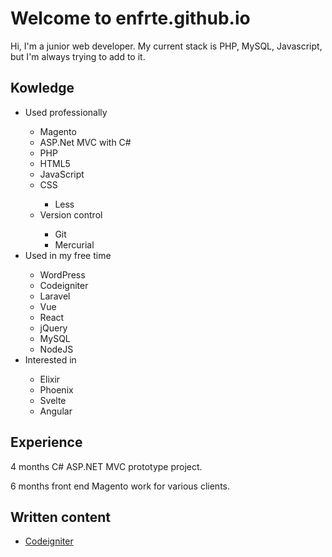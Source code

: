 # Welcome to enfrte.github.io

Hi, I'm a junior web developer. My current stack is PHP, MySQL, Javascript, but I'm always trying to add to it.

## Kowledge 

<ul>
  <li>Used professionally</li>
    <ul>
      <li>Magento</li>
      <li>ASP.Net MVC with C#</li>
      <li>PHP</li>
      <li>HTML5</li>
      <li>JavaScript</li>
      <li>CSS</li>
        <ul>
          <li>Less</li>
        </ul>
      <li>Version control</li>
        <ul>
          <li>Git</li>
          <li>Mercurial</li>
        </ul>
    </ul>
  <li>Used in my free time</li>
  <ul>
    <li>WordPress</li>
    <li>Codeigniter</li>
    <li>Laravel</li>
    <li>Vue</li>
    <li>React</li>
    <li>jQuery</li>
    <li>MySQL</li>
    <li>NodeJS</li>
  </ul>
  <li>Interested in</li>
    <ul>
      <li>Elixir</li>
      <li>Phoenix</li>
      <li>Svelte</li>
      <li>Angular</li>
    </ul>
</ul>

## Experience 

4 months C# ASP.NET MVC prototype project. 

6 months front end Magento work for various clients.  

## Written content

* [Codeigniter](codeigniter/index.md)

